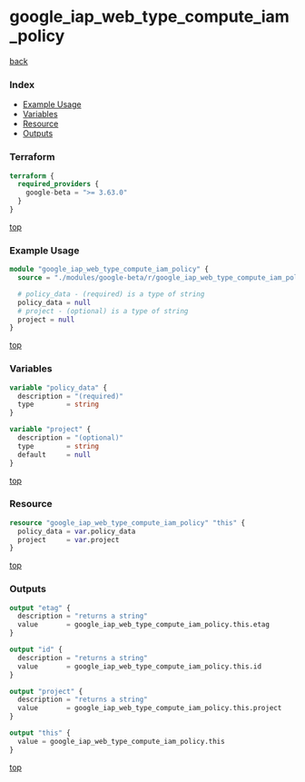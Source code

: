# google_iap_web_type_compute_iam_policy

[back](../google-beta.md)

### Index

- [Example Usage](#example-usage)
- [Variables](#variables)
- [Resource](#resource)
- [Outputs](#outputs)

### Terraform

```terraform
terraform {
  required_providers {
    google-beta = ">= 3.63.0"
  }
}
```

[top](#index)

### Example Usage

```terraform
module "google_iap_web_type_compute_iam_policy" {
  source = "./modules/google-beta/r/google_iap_web_type_compute_iam_policy"

  # policy_data - (required) is a type of string
  policy_data = null
  # project - (optional) is a type of string
  project = null
}
```

[top](#index)

### Variables

```terraform
variable "policy_data" {
  description = "(required)"
  type        = string
}

variable "project" {
  description = "(optional)"
  type        = string
  default     = null
}
```

[top](#index)

### Resource

```terraform
resource "google_iap_web_type_compute_iam_policy" "this" {
  policy_data = var.policy_data
  project     = var.project
}
```

[top](#index)

### Outputs

```terraform
output "etag" {
  description = "returns a string"
  value       = google_iap_web_type_compute_iam_policy.this.etag
}

output "id" {
  description = "returns a string"
  value       = google_iap_web_type_compute_iam_policy.this.id
}

output "project" {
  description = "returns a string"
  value       = google_iap_web_type_compute_iam_policy.this.project
}

output "this" {
  value = google_iap_web_type_compute_iam_policy.this
}
```

[top](#index)